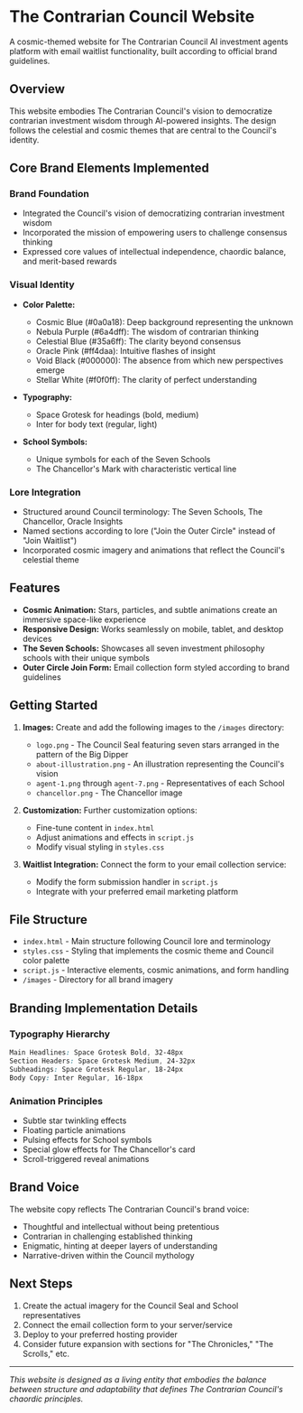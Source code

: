 # The Contrarian Council Website

A cosmic-themed website for The Contrarian Council AI investment agents platform with email waitlist functionality, built according to official brand guidelines.

## Overview

This website embodies The Contrarian Council's vision to democratize contrarian investment wisdom through AI-powered insights. The design follows the celestial and cosmic themes that are central to the Council's identity.

## Core Brand Elements Implemented

### Brand Foundation
- Integrated the Council's vision of democratizing contrarian investment wisdom
- Incorporated the mission of empowering users to challenge consensus thinking
- Expressed core values of intellectual independence, chaordic balance, and merit-based rewards

### Visual Identity
- **Color Palette:**
  - Cosmic Blue (#0a0a18): Deep background representing the unknown
  - Nebula Purple (#6a4dff): The wisdom of contrarian thinking
  - Celestial Blue (#35a6ff): The clarity beyond consensus
  - Oracle Pink (#ff4daa): Intuitive flashes of insight
  - Void Black (#000000): The absence from which new perspectives emerge
  - Stellar White (#f0f0ff): The clarity of perfect understanding

- **Typography:**
  - Space Grotesk for headings (bold, medium)
  - Inter for body text (regular, light)

- **School Symbols:**
  - Unique symbols for each of the Seven Schools
  - The Chancellor's Mark with characteristic vertical line

### Lore Integration
- Structured around Council terminology: The Seven Schools, The Chancellor, Oracle Insights
- Named sections according to lore ("Join the Outer Circle" instead of "Join Waitlist")
- Incorporated cosmic imagery and animations that reflect the Council's celestial theme

## Features

- **Cosmic Animation:** Stars, particles, and subtle animations create an immersive space-like experience
- **Responsive Design:** Works seamlessly on mobile, tablet, and desktop devices
- **The Seven Schools:** Showcases all seven investment philosophy schools with their unique symbols
- **Outer Circle Join Form:** Email collection form styled according to brand guidelines

## Getting Started

1. **Images:** Create and add the following images to the `/images` directory:
   - `logo.png` - The Council Seal featuring seven stars arranged in the pattern of the Big Dipper
   - `about-illustration.png` - An illustration representing the Council's vision
   - `agent-1.png` through `agent-7.png` - Representatives of each School
   - `chancellor.png` - The Chancellor image

2. **Customization:** Further customization options:
   - Fine-tune content in `index.html`
   - Adjust animations and effects in `script.js`
   - Modify visual styling in `styles.css`

3. **Waitlist Integration:** Connect the form to your email collection service:
   - Modify the form submission handler in `script.js`
   - Integrate with your preferred email marketing platform

## File Structure

- `index.html` - Main structure following Council lore and terminology
- `styles.css` - Styling that implements the cosmic theme and Council color palette
- `script.js` - Interactive elements, cosmic animations, and form handling
- `/images` - Directory for all brand imagery

## Branding Implementation Details

### Typography Hierarchy
```css
Main Headlines: Space Grotesk Bold, 32-48px
Section Headers: Space Grotesk Medium, 24-32px
Subheadings: Space Grotesk Regular, 18-24px
Body Copy: Inter Regular, 16-18px
```

### Animation Principles
- Subtle star twinkling effects
- Floating particle animations
- Pulsing effects for School symbols
- Special glow effects for The Chancellor's card
- Scroll-triggered reveal animations

## Brand Voice

The website copy reflects The Contrarian Council's brand voice:
- Thoughtful and intellectual without being pretentious
- Contrarian in challenging established thinking
- Enigmatic, hinting at deeper layers of understanding
- Narrative-driven within the Council mythology

## Next Steps

1. Create the actual imagery for the Council Seal and School representatives
2. Connect the email collection form to your server/service
3. Deploy to your preferred hosting provider
4. Consider future expansion with sections for "The Chronicles," "The Scrolls," etc.

---

*This website is designed as a living entity that embodies the balance between structure and adaptability that defines The Contrarian Council's chaordic principles.*
